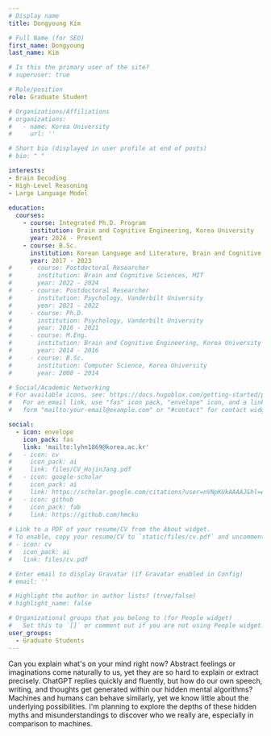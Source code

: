 ```yaml
---
# Display name
title: Dongyoung Kim

# Full Name (for SEO)
first_name: Dongyoung
last_name: Kim

# Is this the primary user of the site?
# superuser: true

# Role/position
role: Graduate Student

# Organizations/Affiliations
# organizations:
#   - name: Korea University
#     url: ''

# Short bio (displayed in user profile at end of posts)
# bio: " "

interests:
- Brain Decoding 
- High-Level Reasoning 
- Large Language Model
    
education:
  courses:
    - course: Integrated Ph.D. Program
      institution: Brain and Cognitive Engineering, Korea University
      year: 2024 - Present
    - course: B.Sc.
      institution: Korean Language and Literature, Brain and Cognitive Sciences, Korea University
      year: 2017 - 2023
#     - course: Postdoctoral Researcher
#       institution: Brain and Cognitive Sciences, MIT
#       year: 2022 - 2024
#     - course: Postdoctoral Researcher
#       institution: Psychology, Vanderbilt University
#       year: 2021 - 2022
#     - course: Ph.D. 
#       institution: Psychology, Vanderbilt University
#       year: 2016 - 2021
#     - course: M.Eng. 
#       institution: Brain and Cognitive Engineering, Korea University
#       year: 2014 - 2016
#     - course: B.Sc.
#       institution: Computer Science, Korea University
#       year: 2008 - 2014

# Social/Academic Networking
# For available icons, see: https://docs.hugoblox.com/getting-started/page-builder/#icons
#   For an email link, use "fas" icon pack, "envelope" icon, and a link in the
#   form "mailto:your-email@example.com" or "#contact" for contact widget.

social:
  - icon: envelope
    icon_pack: fas
    link: 'mailto:lyhn1869@korea.ac.kr' 
#   - icon: cv
#     icon_pack: ai
#     link: files/CV_HojinJang.pdf
#   - icon: google-scholar
#     icon_pack: ai
#     link: https://scholar.google.com/citations?user=nVNpKUkAAAAJ&hl=en
#   - icon: github
#     icon_pack: fab
#     link: https://github.com/hmcku
  
# Link to a PDF of your resume/CV from the About widget.
# To enable, copy your resume/CV to `static/files/cv.pdf` and uncomment the lines below.
# - icon: cv
#   icon_pack: ai
#   link: files/cv.pdf

# Enter email to display Gravatar (if Gravatar enabled in Config)
# email: ''

# Highlight the author in author lists? (true/false)
# highlight_name: false

# Organizational groups that you belong to (for People widget)
#   Set this to `[]` or comment out if you are not using People widget.
user_groups:
  - Graduate Students
---
```


Can you explain what's on your mind right now? Abstract feelings or imaginations come naturally to us, yet they are so hard to explain or extract precisely. ChatGPT replies quickly and fluently, but how do our own speech, writing, and thoughts get generated within our hidden mental algorithms? Machines and humans can behave similarly, yet we know little about the underlying possibilities. I'm planning to explore the depths of these hidden myths and misunderstandings to discover who we really are, especially in comparison to machines.